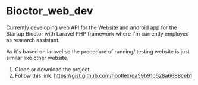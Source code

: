 # Bioctor_web_dev
Currently developing web API for the Website and android app for the Startup Bioctor with Laravel PHP framework where I'm currently employed as research assistant.

As it's based on laravel so the procedure of running/ testing website is just similar like other website. 
1. Clode or download the project.
2. Follow this link.
https://gist.github.com/hootlex/da59b91c628a6688ceb1
